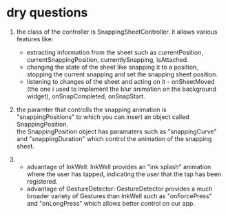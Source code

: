 # dry questions

1) the class of the controller is SnappingSheetController. 
   it allows various features like:
   - extracting information from the sheet such as currentPosition, currentSnappingPosition, currentlySnapping, isAttached. 
   - changing the state of the sheet like snapping it to a position, stopping the current snapping and set the snapping sheet position. 
   - listening to changes of the sheet and acting on it - onSheetMoved (the one i used to implement the blur animation on the background widget), onSnapCompleted, onSnapStart.
    
2) the paramter that controlls the snapping animation is "snappingPositions" to which you can insert an object called SnappingPosition.  
   the SnappingPosition object has paramaters such as "snappingCurve" and "snappingDuration" which control the animation of the snapping sheet.

3) - advantage of InkWell: InkWell provides an "ink splash" animation where the user has tapped, indicating the user that the tap has been registered.  
   - advantage of GestureDetector: GestureDetector provides a much broader variety of Gestures than InkWell such as "onForcePress" and "onLongPress" which allows        better control on our app.
